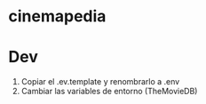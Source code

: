 # cinemapedia

# Dev 

1. Copiar el .ev.template y renombrarlo a .env
2. Cambiar las variables de entorno (TheMovieDB)

